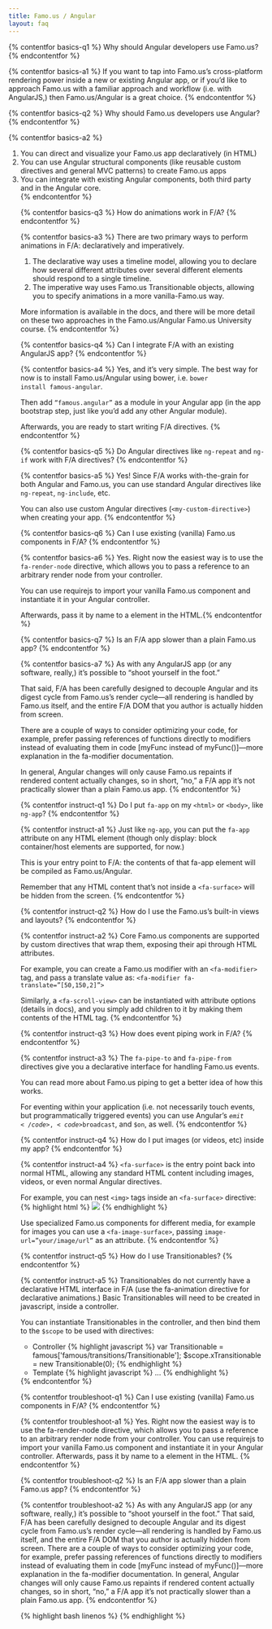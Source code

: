 ```yaml
---
title: Famo.us / Angular
layout: faq
---
```


{% contentfor basics-q1 %}
Why should Angular developers use Famo.us?
{% endcontentfor %}

{% contentfor basics-a1 %}
If you want to tap into Famo.us’s cross-platform rendering power inside a new or existing Angular app, or if you’d like to approach Famo.us with a familiar approach and workflow (i.e. with AngularJS,) then Famo.us/Angular is a great choice.
{% endcontentfor %}



{% contentfor basics-q2 %}
Why should Famo.us developers use Angular?
{% endcontentfor %}

{% contentfor basics-a2 %}
<ol>
  <li>
    You can direct and visualize your Famo.us app declaratively (in HTML)
  </li>
  <li>
    You can use Angular structural components (like reusable custom directives and general MVC patterns) to create Famo.us apps
  </li>
  <li>
    You can integrate with existing Angular components, both third party and in the Angular core.
  </li>
{% endcontentfor %}



{% contentfor basics-q3 %}
How do animations work in F/A?
{% endcontentfor %}

{% contentfor basics-a3 %}
There are two primary ways to perform animations in F/A: declaratively and imperatively.

<ol>
  <li>
    The declarative way uses a timeline model, allowing you to declare how several different attributes over several different elements should respond to a single timeline.
  </li>
  <li>
    The imperative way uses Famo.us Transitionable objects, allowing you to specify animations in a more vanilla-Famo.us way.
  </li>
</ol>

More information is available in the docs, and there will be more detail on these two approaches in the Famo.us/Angular Famo.us University course.
{% endcontentfor %}



{% contentfor basics-q4 %}
Can I integrate F/A with an existing AngularJS app?
{% endcontentfor %}

{% contentfor basics-a4 %}
Yes, and it’s very simple. The best way for now is to install Famo.us/Angular using bower, i.e. <code>bower install famous-angular</code>. 

Then add <code>“famous.angular”</code> as a module in your Angular app (in the app bootstrap step, just like you’d add any other Angular module).

Afterwards, you are ready to start writing F/A directives.
{% endcontentfor %}



{% contentfor basics-q5 %}
Do Angular directives like <code>ng-repeat</code> and <code>ng-if</code> work with F/A directives?
{% endcontentfor %}

{% contentfor basics-a5 %}
Yes! Since F/A works with-the-grain for both Angular and Famo.us, you can use standard Angular directives like <code>ng-repeat</code>, <code>ng-include</code>, etc. 

You can also use custom Angular directives (<code>&lt;my-custom-directive&gt;</code>) when creating your app.
{% endcontentfor %}



{% contentfor basics-q6 %}
Can I use existing (vanilla) Famo.us components in F/A?
{% endcontentfor %}

{% contentfor basics-a6 %}
Yes. Right now the easiest way is to use the <code>fa-render-node</code> directive, which allows you to pass a reference to an arbitrary render node from your controller.

You can use requirejs to import your vanilla Famo.us component and instantiate it in your Angular controller.

Afterwards, pass it by name to a <code><fa-render-node></code> element in the HTML.{% endcontentfor %}



{% contentfor basics-q7 %}
Is an F/A app slower than a plain Famo.us app?
{% endcontentfor %}

{% contentfor basics-a7 %}
As with any AngularJS app (or any software, really,) it’s possible to “shoot yourself in the foot.”

That said, F/A has been carefully designed to decouple Angular and its digest cycle from Famo.us’s render cycle—all rendering is handled by Famo.us itself, and the entire F/A DOM that you author is actually hidden from screen.

There are a couple of ways to consider optimizing your code, for example, prefer passing references of functions directly to modifiers instead of evaluating them in code [myFunc instead of myFunc()]—more explanation in the fa-modifier documentation.

In general, Angular changes will only cause Famo.us repaints if rendered content actually changes, so in short, “no,” a F/A app it’s not practically slower than a plain Famo.us app.
{% endcontentfor %}



{% contentfor instruct-q1 %}
Do I put <code>fa-app</code> on my <code>&lt;html&gt;</code> or <code>&lt;body&gt;</code>, like <code>ng-app</code>?
{% endcontentfor %}

{% contentfor instruct-a1 %}
Just like <code>ng-app</code>, you can put the <code>fa-app</code> attribute on any HTML element (though only display: block container/host elements are supported, for now.)

This is your entry point to F/A:  the contents of that fa-app element will be compiled as Famo.us/Angular.

Remember that any HTML content that’s not inside a <code>&lt;fa-surface&gt;</code> will be hidden from the screen.
{% endcontentfor %}



{% contentfor instruct-q2 %}
How do I use the Famo.us’s built-in views and layouts?
{% endcontentfor %}

{% contentfor instruct-a2 %}
Core Famo.us components are supported by custom directives that wrap them, exposing their api through HTML attributes.

For example, you can create a Famo.us modifier with an <code>&lt;fa-modifier&gt;</code> tag, and pass a translate value as: <code>&lt;fa-modifier fa-translate=”[50,150,2]”&gt;</code>

Similarly, a <code>&lt;fa-scroll-view&gt;</code> can be instantiated with attribute options (details in docs), and you simply add children to it by making them contents of the <fa-scroll-view> HTML tag.
{% endcontentfor %}



{% contentfor instruct-q3 %}
How does event piping work in F/A?
{% endcontentfor %}

{% contentfor instruct-a3 %}
The <code>fa-pipe-to</code> and <code>fa-pipe-from</code> directives give you a declarative interface for handling Famo.us events.

You can read more about Famo.us piping to get a better idea of how this works.

For eventing within your application (i.e. not necessarily touch events, but programmatically triggered events) you can use Angular’s <code>$emit</code>, <code>$broadcast</code>, and <code>$on</code>, as well.
{% endcontentfor %}



{% contentfor instruct-q4 %}
How do I put images (or videos, etc) inside my app?
{% endcontentfor %}

{% contentfor instruct-a4 %}
<code>&lt;fa-surface&gt;</code> is the entry point back into normal HTML, allowing any standard HTML content including images, videos, or even normal Angular directives.

For example, you can nest <code>&lt;img&gt;</code> tags inside an <code>&lt;fa-surface&gt;</code> directive:
{% highlight html %}
<fa-surface>
 <img src="images/lock-screen/capsule.svg" />
</fa-surface>
{% endhighlight %}

  Use specialized Famo.us components for different media, for example for images you can use a <code>&lt;fa-image-surface&gt;</code>, passing <code>image-url=”your/image/url”</code> as an attribute.
{% endcontentfor %}



{% contentfor instruct-q5 %}
How do I use Transitionables?
{% endcontentfor %}

{% contentfor instruct-a5 %}
Transitionables do not currently have a declarative HTML interface in F/A (use the fa-animation directive for declarative animations.) Basic Transitionables will need to be created in javascript, inside a controller.

You can instantiate Transitionables in the controller, and then bind them to the <code>$scope</code> to be used with directives:

<ul>
  <li>
    Controller
{% highlight javascript %}
var Transitionable = famous['famous/transitions/Transitionable'];
$scope.xTransitionable = new Transitionable(0);
{% endhighlight %}
  </li>
  <li>
    Template
{% highlight javascript %}
<fa-modifier fa-translate=”[xTransitionable.get,0,0]”>...</fa-modifier> 
{% endhighlight %}
   </li>
</ul>
{% endcontentfor %}




{% contentfor troubleshoot-q1 %}
Can I use existing (vanilla) Famo.us components in F/A?
{% endcontentfor %}

{% contentfor troubleshoot-a1 %}
Yes. Right now the easiest way is to use the fa-render-node directive, which allows you to pass a reference to an arbitrary render node from your controller. You can use requirejs to import your vanilla Famo.us component and instantiate it in your Angular controller. Afterwards, pass it by name to a <fa-render-node> element in the HTML.
{% endcontentfor %}



{% contentfor troubleshoot-q2 %}
Is an F/A app slower than a plain Famo.us app?
{% endcontentfor %}

{% contentfor troubleshoot-a2 %}
As with any AngularJS app (or any software, really,) it’s possible to “shoot yourself in the foot.” That said, F/A has been carefully designed to decouple Angular and its digest cycle from Famo.us’s render cycle—all rendering is handled by Famo.us itself, and the entire F/A DOM that you author is actually hidden from screen. There are a couple of ways to consider optimizing your code, for example, prefer passing references of functions directly to modifiers instead of evaluating them in code [myFunc instead of myFunc()]—more explanation in the fa-modifier documentation. In general, Angular changes will only cause Famo.us repaints if rendered content actually changes, so in short, “no,” a F/A app it’s not practically slower than a plain Famo.us app.
{% endcontentfor %}



{% highlight bash linenos %}
<fa-modifier fa-translate="[square.x, 40]" ng-repeat='square in squares'>
  <fa-surface fa-size="[40, 40]" class="square">
  </fa-surface>
</fa-modifier>
{% endhighlight %}

